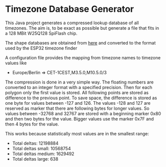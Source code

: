 # Timezone Database Generator

This Java project generates a compressed lookup database of all timezones. The aim is, to be exact 
as possible but generate a file that fits in a 128 MBit W25Q128 SpiFlash chip. 

The shape databases are obtained from [here](https://github.com/evansiroky/timezone-boundary-builder) 
and converted to the format used by the ESP32 timezone finder
 
A configuration file provides the mapping from timezone names to timezone values like
* Europe/Berlin => CET-1CEST,M3.5.0,M10.5.0/3

The compression is done in a very simple way. The floating numbers are converted to an integer
format with a specified precision. Then for each polygon only the first value is stored. All following
points are stored as difference to the previous point. To save space, the difference is stored as
one byte for values between -127 and 126. The values -128 and 127 are reserved as marker that there are following
bytes for longer values. So values between -32768 and 32767 are stored with a beginning marker 0x80 and
then two bytes for the value. Bigger values use the marker 0x7F and then 4 bytes for the 
value.

This works because statistically most values are in the smallest range:
- Total deltas: 12198884
- Total deltas small: 10568754
- Total deltas medium: 1629492
- Total deltas large: 638
